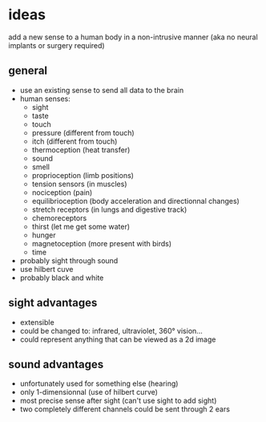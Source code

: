 # ideas

add a new sense to a human body in a non-intrusive manner (aka no neural implants or surgery required)

## general

- use an existing sense to send all data to the brain
- human senses:
  - sight
  - taste
  - touch
  - pressure (different from touch)
  - itch (different from touch)
  - thermoception (heat transfer)
  - sound
  - smell
  - proprioception (limb positions)
  - tension sensors (in muscles)
  - nociception (pain)
  - equilibrioception (body acceleration and directionnal changes)
  - stretch receptors (in lungs and digestive track)
  - chemoreceptors
  - thirst (let me get some water)
  - hunger
  - magnetoception (more present with birds)
  - time
- probably sight through sound
- use hilbert cuve
- probably black and white

## sight advantages

- extensible
- could be changed to: infrared, ultraviolet, 360° vision...
- could represent anything that can be viewed as a 2d image

## sound advantages

- unfortunately used for something else (hearing)
- only 1-dimensionnal (use of hilbert curve)
- most precise sense after sight (can't use sight to add sight)
- two completely different channels could be sent through 2 ears
